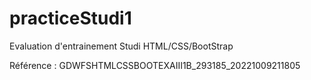 # practiceStudi1

Evaluation d'entrainement Studi 
HTML/CSS/BootStrap


Référence : GDWFSHTMLCSSBOOTEXAIII1B_293185_20221009211805